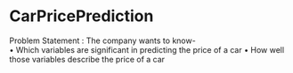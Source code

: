 # CarPricePrediction
Problem Statement : The company wants to know-  
• Which variables are significant in predicting the price of a car 
• How well those variables describe the price of a car
